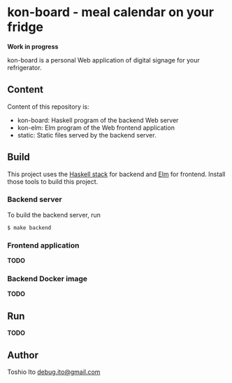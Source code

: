 # kon-board - meal calendar on your fridge

**Work in progress**

kon-board is a personal Web application of digital signage for your refrigerator.

## Content

Content of this repository is:

- kon-board: Haskell program of the backend Web server
- kon-elm: Elm program of the Web frontend application
- static: Static files served by the backend server.

## Build

This project uses the [Haskell stack](https://docs.haskellstack.org/) for backend and [Elm](https://elm-lang.org/) for frontend. Install those tools to build this project.

### Backend server

To build the backend server, run

    $ make backend

### Frontend application

**TODO**

### Backend Docker image

**TODO**

## Run

**TODO**

## Author

Toshio Ito <debug.ito@gmail.com>
